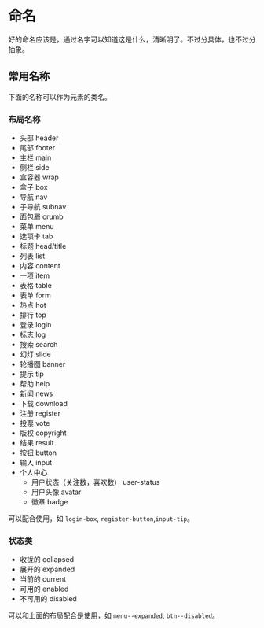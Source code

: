 # 命名
好的命名应该是，通过名字可以知道这是什么，清晰明了。不过分具体，也不过分抽象。

## 常用名称
下面的名称可以作为元素的类名。

### 布局名称
* 头部 header
* 尾部 footer
* 主栏 main
* 侧栏 side
* 盒容器 wrap
* 盒子 box
* 导航 nav
* 子导航 subnav
* 面包屑 crumb
* 菜单 menu
* 选项卡 tab
* 标题 head/title
* 列表 list
* 内容 content
* 一项 item
* 表格 table
* 表单 form
* 热点 hot
* 排行 top
* 登录 login
* 标志 log
* 搜索 search
* 幻灯 slide
* 轮播图 banner
* 提示 tip
* 帮助 help
* 新闻 news
* 下载 download
* 注册 register
* 投票 vote
* 版权 copyright
* 结果 result
* 按钮 button
* 输入 input
* 个人中心
  * 用户状态（关注数，喜欢数） user-status
  * 用户头像 avatar
  * 徽章  badge

可以配合使用，如 `login-box`, `register-button`,`input-tip`。

### 状态类
* 收拢的 collapsed
* 展开的 expanded
* 当前的 current
* 可用的 enabled
* 不可用的 disabled

可以和上面的布局配合是使用，如 `menu--expanded`, `btn--disabled`。
